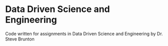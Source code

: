 # Data Driven Science and Engineering
Code written for assignments in Data Driven Science and Engineering by Dr. Steve Brunton
